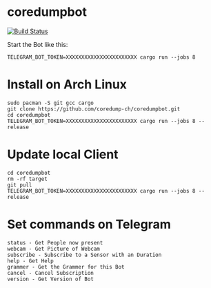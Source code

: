 # coredumpbot
[![Build Status](https://travis-ci.org/coredump-ch/coredumpbot.svg?branch=master)](https://travis-ci.org/coredump-ch/coredumpbot)

Start the Bot like this:

    TELEGRAM_BOT_TOKEN=XXXXXXXXXXXXXXXXXXXXXXX cargo run --jobs 8

# Install on Arch Linux

    sudo pacman -S git gcc cargo
    git clone https://github.com/coredump-ch/coredumpbot.git
    cd coredumpbot
    TELEGRAM_BOT_TOKEN=XXXXXXXXXXXXXXXXXXXXXXX cargo run --jobs 8 --release

# Update local Client

    cd coredumpbot
    rm -rf target
    git pull
    TELEGRAM_BOT_TOKEN=XXXXXXXXXXXXXXXXXXXXXXX cargo run --jobs 8 --release

# Set commands on Telegram

    status - Get People now present
    webcam - Get Picture of Webcam
    subscribe - Subscribe to a Sensor with an Duration
    help - Get Help
    grammer - Get the Grammer for this Bot
    cancel - Cancel Subscription
    version - Get Version of Bot